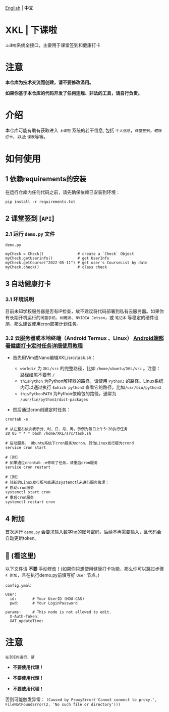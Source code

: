 [English](https://github.com/Albresky/XKL) | **中文**

# XKL | 下课啦
`上课啦`系统全接口，主要用于课堂签到和健康打卡

# 注意

**本仓库为技术交流而创建，请不要修改滥用。**

**如果你基于本仓库的代码开发了任何违规、非法的工具，请自行负责。**

# 介绍

本仓库可能有助有获取进入 `上课啦` 系统的若干信息, 包括 `个人信息`，`课堂签到`，`健康打卡`，以及 `课表`等等。

# 如何使用


## 1 依赖requirements的安装

在运行仓库内任何代码之前，请先确保依赖已安装到环境：

```
pip install -r requirements.txt
```

## 2 课堂签到 [`API`]

### 2.1 运行 `demo.py` 文件

`demo.py`
```
myCheck = Check()               # create a `Check` Object
myCheck.getUserinfo()           # get UserInfo
myCheck.getCourse("2022-05-11") # get user's CourseList by date
myCheck.check()                 # class check
```

## 3 自动健康打卡

### 3.1 环境说明

目前未知学校服务器是否有IP检查，故不建议将代码部署到私有云服务器。如果你有长期开机运行的`闲置手机`、`树莓派`、`NVIDIA Jetson`，或 `笔记本` 等稳定的硬件设施，那么建议使用cron部署计划任务。

### 3.2 云服务器或本地终端（Android Termux 、Linux） [Android端部署健康打卡定时任务详细使用教程](https://cosyspark.space/xkl-android-tutorial/) 

- 首先用Vim或Nano编辑XKL/src/task.sh：
  - `workdir` 为 `XKL/src` 的完整路径，比如 `/home/ubuntu/XKL/src` 。注意：路径结尾不要有 `/`
  - `thisPython` 为Python解释器的路径，请使用 `Python3` 的路径。Linux系统内可以通过执行 `$which python3` 查看它的路径，比如`/usr/bin/python3`
  - `thisPythonPATH` 为Python依赖包的路径，通常为 `/usr/lin/python3/dist-packages`
  
- 然后通过cron创建定时任务：

```
crontab -e

# 从左至右依次表示分、时、日、月、周。示例为每日上午5:20执行任务
20 05 * * * bash /home/XKL/src/task.sh

# 启动服务， Ubuntu系统下cron服务为cron，其他Linux发行版为crond
service cron start

# [附]
# 如果通过crontab -e修改了任务，请重启cron服务
service cron restart

# [附]
# 较新的Linux发行版可能通过systemctl来进行服务管理：
# 启动cron服务
systemctl start cron
# 重启cron服务
systemctl restart cron
```

## 4 附加

首次运行 `demo.py` 会要求输入数字hd的账号密码，后续不再需要输入，且代码会自动更新token。

## 👋 (看这里)

以下文件请 **不要** 手动修改！(如果你只想使用健康打卡功能，那么你可以跳过步骤 `4 附加`，且在执行demo.py前填写好 `User` 节点。)

`config.ymal`:
```
User:
  id:       # Your UserID (HDU-CAS)
  pwd:      # Your LoginPassword

params:     # This node is not allowed to edit.
  X-Auth-Token: 
  XAT_updateTime:
```

# 注意

`在IDE内运行，请`
- **不要使用代理！**

- **不要使用代理！**

- **不要使用代理！**

否则可能触发异常： `(Caused by ProxyError('Cannot connect to proxy.', FileNotFoundError(2, 'No such file or directory')))`